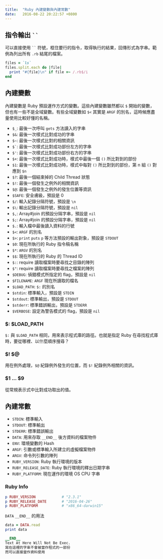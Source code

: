 ```yaml
---
title:  "Ruby 內建變數與內建常數"
date:   2016-08-22 20:22:57 +0800
---
```


## 指令輸出 ` `` `

可以直接使用 ` `` ` 符號，框住要行的指令，取得執行的結果，回傳形式為字串。範例為列出所有 `.rb` 結尾的檔案。

```ruby
files = `ls`
files.split.each do |file|
  print "#{file}\n" if file =~ /.rb$/i
end
```

## 內建變數
內建變數是 Ruby 預設運作方式的變數。這些內建變數雖然都以 `$` 開始的變數，但也有一些不是全域變數。有些全域變數如 `$<` 其實是 `ARGF` 的別名，這時候應盡量使用比較好懂的名稱。

- `$_`: 最後一次呼叫 `gets` 方法讀入的字串
- `$&`: 最後一次樣式比對成功的字串
- `$~`: 最後一次樣式比對的相關資訊
- <code>$`</code>: 最後一次樣式比對成功部份左方的字串
- `$'`: 最後一次樣式比對成功部份右方的字串
- `$+`: 最後一次樣式比對成功時，樣式中最後一個 `()` 所比對到的部份
- `$1`: 最後一次樣式比對成功時，樣式中每對 `()` 所比對到的部份，第 n 組 `()` 對應到 `$n`
- `$?`: 最後一個結束掉的 Child Thread 狀態
- `$!`: 最後一個發生之例外的相關資訊
- `$@`: 最後一個發生之例外的發生位置等資訊
- `$SAFE`: 安全膚級，預設是 0
- `$/`: 輸入紀錄分隔符號，預設是 `\n`
- `$\`: 輸出記錄分隔符號，預設是 `nil`
- `$,`: Array#join 的預設分隔字串，預設是 `nil`
- `$;`: Array#join 的預設分隔字串，預設是 `nil`
- `$.`: 輸入檔中最後讀入資料的行號
- `$<`: `ARGF` 的別名
- `$>`: `print` `puts` `p` 等方法預設的輸出對象，預設是 `STDOUT`
- `$0`: 現在所執行的 Ruby 指令稿名稱
- `$*`: `ARGV` 的別名
- `$$`: 現在所執行的 Ruby 的 Thread ID
- `$:`: require 讀取檔案時要尋找之目錄的陣列
- `$"`: require 讀取檔案時要尋找之檔案的陣列
- `$DEBUG`: 偵錯模式所指定的 flag，預設是 `nil`
- `$FILENAME`: `ARGF` 現在所讀取的檔名
- `$LOAD_PATH`: `$:` 的別名
- `$stdin`: 標準輸入，預設是 `STDIN`
- `$stdout`: 標準輸出，預設是 `STDOUT`
- `$stderr`: 標準錯誤輸出，預設是 `STDERR`
- `$VERBOSE`: 設定為警告模式的 flag，預設是 `nil`

### $: $LOAD_PATH
`$:` 與 `$LOAD_PATH` 相同，用來表示程式庫的路徑。也就是指定 Ruby 在尋找程式庫時，要從哪裡、以什麼順序搜尋？

### $! $@
用在例外處理，`$@` 紀錄例外發生的位置，而 `$!` 紀錄例外相關的資訊。

### $1 ... $9
從常規表示式中比對成功取出的值。

## 內建常數

- `STDIN`: 標準輸入
- `STDOUT`: 標準輸出
- `STDERR`: 標準錯誤輸出
- `DATA`: 用來存取 `__END__` 後方資料的檔案物件
- `ENV`: 環境變數的 Hash
- `ARGF`: 引數或標準輸入所建立的虛擬檔案物件
- `ARGV`: 命令列引數的陣列
- `RUBY_VERSION`: Ruby 執行環境的版本
- `RUBY_RELEASE_DATE`: Ruby 執行環境的釋出日期字串
- `RUBY_PLATFORM`: 現在運作的環境 OS CPU 字串


### Ruby Info

```ruby
p RUBY_VERSION            # "2.3.1"
p RUBY_RELEASE_DATE       # "2016-04-26"
p RUBY_PLATFORM           # "x86_64-darwin15"
```

`DATA` `__END__` 的用法

```ruby
data = DATA.read
print data

__END__
Text At Here Will Not Be Exec.
寫在這裡的字串不會被當作程式的一部份
而可以直接當作資料使用
```
